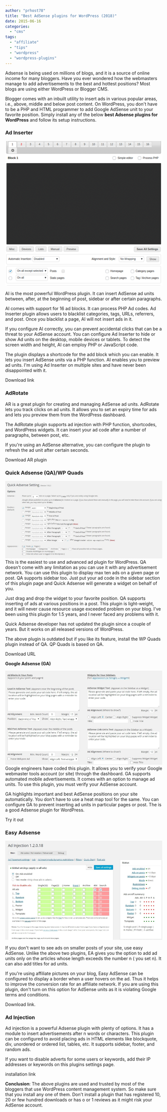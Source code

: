 ```yaml
---
author: "prhost78"
title: "Best AdSense plugins for WordPress (2018)"
date: 2015-06-16
categories: 
  - "cms"
tags: 
  - "affiliate"
  - "tips"
  - "wordpress"
  - "wordpress-plugins"
---
```


Adsense is being used on millions of blogs, and it is a source of online income for many bloggers. Have you ever wondered how the webmasters manage to add advertisements to the best and hottest positions? Most blogs are using either WordPress or Blogger CMS.

Blogger comes with an inbuilt utility to insert ads in various popular areas, i.e., above, middle and below post content. On WordPress, you don't have to be a PHP and HTML programmer to add Google AdSense unit to your favorite position. Simply install any of the below **best Adsense plugins for WordPress** and follow its setup instructions.

### Ad Inserter

![Ad Inserter - best AdSense plugins](images/Ad-Inserter.png)

AI is the most powerful WordPress plugin. It can insert AdSense ad units between, after, at the beginning of post, sidebar or after certain paragraphs.

AI comes with support for 16 ad blocks. It can process PHP Ad codes. Ad Inserter plugin allows users to blacklist categories, tags, URLs, referrers, and post. Once you blacklist a page, AI will not insert ads in it.

If you configure AI correctly, you can prevent accidental clicks that can be a threat to your AdSense account. You can configure Ad Inserter to hide or show Ad units on the desktop, mobile devices or tablets. To detect the screen width and height, AI can employ PHP or JavaScript code.

The plugin displays a shortcode for the add block which you can enable. It lets you insert AdSense units via a PHP function. AI enables you to preview ad units. I'm using Ad Inserter on multiple sites and have never been disappointed with it.

Download link

### AdRotate

AR is a great plugin for creating and managing AdSense ad units. AdRotate lets you track clicks on ad units. It allows you to set an expiry time for ads and lets you preview them from the WordPress dashboard.

The AdRotate plugin supports ad injection with PHP function, shortcodes, and WordPress widgets. It can insert your ad code after a number of paragraphs, between post, etc.

If you're using an AdSense alternative, you can configure the plugin to refresh the ad unit after certain seconds.

Download AR plugin

### Quick Adsense (QA)/WP Quads

![Quick adsense](images/Quick-adsense-1024x503.jpg)This is the easiest to use and advanced ad plugin for WordPress. QA doesn't come with any limitation as you can use it with any advertisement network. You can use this plugin to display max ten ads on a given page or post. QA supports sidebar too. Just put your ad code in the sidebar section of this plugin page and Quick Adsense will generate a widget on behalf of you.

Just drag and drop the widget to your favorite position. QA supports inserting of ads at various positions in a post. This plugin is light-weight, and it will never cause resource usage exceeded problem on your blog. I've been using this plugin for 1.5 years, and I never faced any problems with it.

Quick Adsense developer has not updated the plugin since a couple of years. But it works on all released versions of WordPress.

The above plugin is outdated but if you like its feature, install the WP Quads plugin instead of QA. QP Quads is based on QA.

Download URL

**Google Adsense (GA)**

![Easy adsense](images/Easy-adsense.jpg)Google engineers have coded this plugin. It allows you to verify your Google webmaster tools account (or site) through the dashboard. GA supports automated mobile advertisements. It comes with an option to manage ad units. To use this plugin, you must verify your AdSense account.

GA highlights important and best AdSense positions on your site automatically. You don't have to use a heat map tool for the same. You can configure GA to prevent inserting ad units in particular pages or post. The is a good Adsense plugin for WordPress.

Try it out

### Easy Adsense

![ad injection - best adsense plugins for WordPress (2015)](images/ad-injectiion.jpg)

If you don't want to see ads on smaller posts of your site, use easy AdSense. Unlike the above two plugins, EA gives you the option to add ad units only on the articles whose length exceeds the number n ( you set n). It can also add titles for ad units.

If you're using affiliate pictures on your blog, Easy AdSense can be configured to display a border when a user hovers on the ad. Thus it helps to improve the conversion rate for an affiliate network. If you are using this plugin, don't turn on this option for AdSense units as it is violating Google terms and conditions.

Download link.

### Ad Injection

Ad injection is a powerful Adsense plugin with plenty of options. It has a module to insert advertisements after n words or characters. This plugin can be configured to avoid placing ads in HTML elements like blockquote, div, unordered or ordered list, tables, etc. It supports sidebar, footer, and random ads.

If you want to disable adverts for some users or keywords, add their IP addresses or keywords on this plugins settings page.

installation link

**Conclusion**: The above plugins are used and trusted by most of the bloggers that use WordPress content management system. So make sure that you install any one of them. Don't install a plugin that has registered 10, 20 or few hundred downloads or has o or 1 reviews as it might risk your AdSense account.

